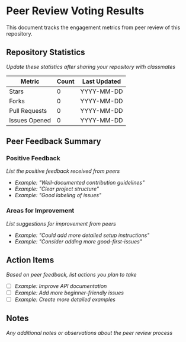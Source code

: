 # Peer Review Voting Results

This document tracks the engagement metrics from peer review of this repository.

## Repository Statistics
*Update these statistics after sharing your repository with classmates*

| Metric | Count | Last Updated |
|--------|-------|--------------|
| Stars  | 0     | YYYY-MM-DD   |
| Forks  | 0     | YYYY-MM-DD   |
| Pull Requests | 0 | YYYY-MM-DD |
| Issues Opened | 0 | YYYY-MM-DD |

## Peer Feedback Summary

### Positive Feedback
*List the positive feedback received from peers*

- *Example: "Well-documented contribution guidelines"*
- *Example: "Clear project structure"*
- *Example: "Good labeling of issues"*

### Areas for Improvement
*List suggestions for improvement from peers*

- *Example: "Could add more detailed setup instructions"*
- *Example: "Consider adding more good-first-issues"*

## Action Items
*Based on peer feedback, list actions you plan to take*

- [ ] *Example: Improve API documentation*
- [ ] *Example: Add more beginner-friendly issues*
- [ ] *Example: Create more detailed examples*

## Notes
*Any additional notes or observations about the peer review process*
